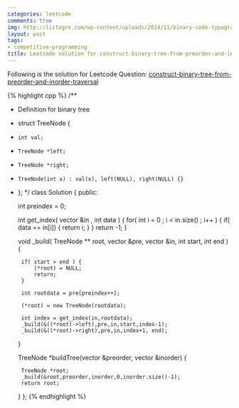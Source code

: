 ```yaml
---
categories: leetcode
comments: true
img: http://listogre.com/wp-content/uploads/2014/11/binary-code-typography-hd-wallpaper-1920x1080-2619-672x372.png
layout: post
tags:
- competitive-programming
title: Leetcode solution for construct-binary-tree-from-preorder-and-inorder-traversal
---
```


Following is the solution for Leetcode Question: [construct-binary-tree-from-preorder-and-inorder-traversal](https://leetcode.com/problems/construct-binary-tree-from-preorder-and-inorder-traversal/)

{% highlight cpp %}
/**
 * Definition for binary tree
 * struct TreeNode {
 *     int val;
 *     TreeNode *left;
 *     TreeNode *right;
 *     TreeNode(int x) : val(x), left(NULL), right(NULL) {}
 * };
 */
class Solution {
public:

    int preindex = 0;

    int get_index( vector<int> &in , int data ) {
        for( int i = 0 ; i < in.size() ; i++ ) {
            if( data == in[i]) {
                return i;
            }
        }
        return -1;
    }

    void _build( TreeNode ** root, vector<int> &pre,  vector<int> &in, int start, int end ) {
        
        if( start > end ) {
            (*root) = NULL;
            return;
        }
        
        int rootdata = pre[preindex++];
        
        (*root) = new TreeNode(rootdata);
        
        int index = get_index(in,rootdata);
        _build(&((*root)->left),pre,in,start,index-1);
        _build(&((*root)->right),pre,in,index+1, end);
        
        
    }

    TreeNode *buildTree(vector<int> &preorder, vector<int> &inorder) {
        
        TreeNode *root;
        _build(&root,preorder,inorder,0,inorder.size()-1);
        return root;
        
    }
};
{% endhighlight %}